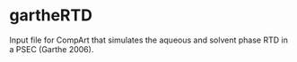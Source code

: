 # gartheRTD
Input file for CompArt that simulates the aqueous and solvent phase RTD in a PSEC (Garthe 2006).
